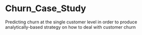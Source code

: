 # Churn_Case_Study
Predicting churn at the single customer level in order to produce analytically-based strategy on how to deal with customer churn
